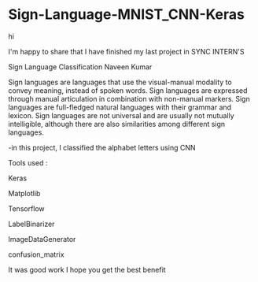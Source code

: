 # Sign-Language-MNIST_CNN-Keras

hi 

I'm happy to share that I have finished my last project in SYNC INTERN'S 

Sign Language Classification Naveen Kumar



Sign languages are languages that use the visual-manual modality to convey meaning, instead of spoken words. Sign languages are expressed through manual articulation in combination with non-manual markers. Sign languages are full-fledged natural languages with their grammar and lexicon. Sign languages are not universal and are usually not mutually intelligible, although there are also similarities among different sign languages. 



-in this project, I classified the alphabet letters using CNN 







Tools used :



Keras 

Matplotlib

Tensorflow 

LabelBinarizer

ImageDataGenerator

confusion_matrix



It was good work I hope you get the best benefit
